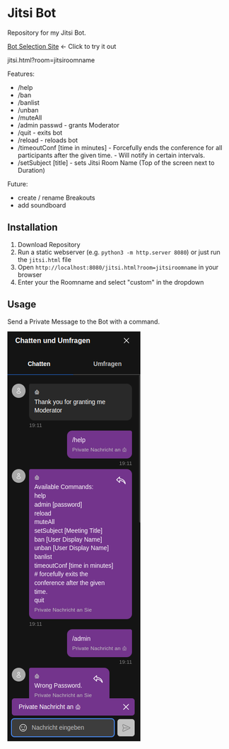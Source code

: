 # Jitsi Bot

Repository for my Jitsi Bot.

[Bot Selection Site](https://bloodiko.github.io/jitsi-bot/jitsi.html) ← Click to try it out

jitsi.html?room=jitsiroomname

Features:

- /help
- /ban
- /banlist
- /unban
- /muteAll 
- /admin passwd - grants Moderator
- /quit - exits bot
- /reload - reloads bot
- /timeoutConf [time in minutes] - Forcefully ends the conference for all
  participants after the given time. - Will notify in certain intervals.
- /setSubject [title] - sets Jitsi Room Name (Top of the screen next to
  Duration)

Future:

- create / rename Breakouts
- add soundboard

## Installation

1. Download Repository
2. Run a static webserver (e.g. `python3 -m http.server 8080`) or just run the
   `jitsi.html` file
3. Open `http://localhost:8080/jitsi.html?room=jitsiroomname` in your browser
4. Enter your the Roomname and select "custom" in the dropdown

## Usage

Send a Private Message to the Bot with a command.

![Help Command in Chat][def]

[def]: images/privateMessage_help.png